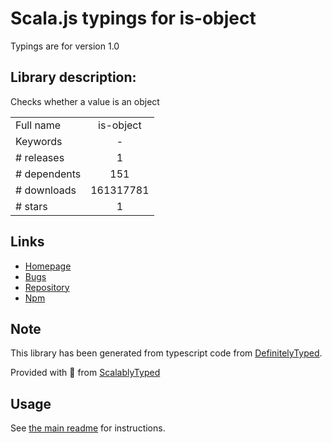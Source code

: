 
# Scala.js typings for is-object

Typings are for version 1.0

## Library description:
Checks whether a value is an object

|                    |                 |
| ------------------ | :-------------: |
| Full name          | is-object |
| Keywords           | - |
| # releases         | 1 |
| # dependents       | 151 |
| # downloads        | 161317781 |
| # stars            | 1 |

## Links
- [Homepage](https://github.com/ljharb/is-object)
- [Bugs](https://github.com/ljharb/is-object/issues)
- [Repository](https://github.com/ljharb/is-object)
- [Npm](https://www.npmjs.com/package/is-object)
    


## Note
This library has been generated from typescript code from [DefinitelyTyped](https://definitelytyped.org).

Provided with :purple_heart: from [ScalablyTyped](https://github.com/oyvindberg/ScalablyTyped)

## Usage
See [the main readme](../../readme.md) for instructions.


